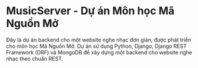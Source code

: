# MusicServer - Dự án Môn học Mã Nguồn Mở

Đây là dự án backend cho một website nghe nhạc đơn giản, được phát triển cho môn học Mã Nguồn Mở. Dự án sử dụng Python, Django, Django REST Framework (DRF) và MongoDB để xây dựng một backend cho website nghe nhạc theo chuẩn REST.

